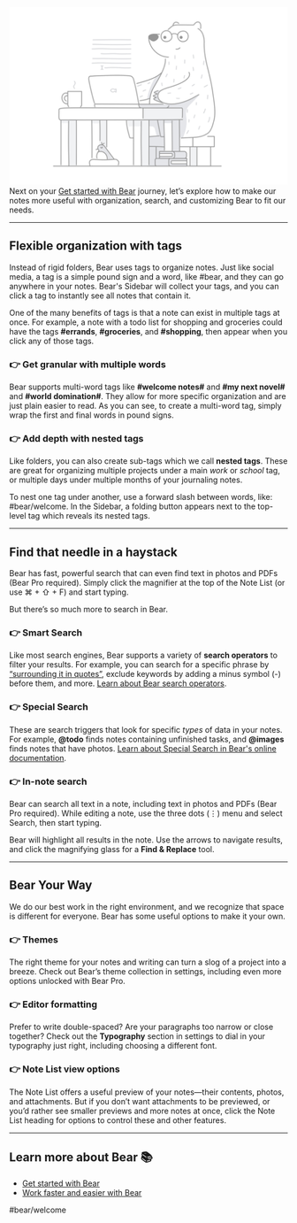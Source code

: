![Organize - Illo Copy 500001.png](<./Organize - Illo Copy 500001.png>)
Next on your [Get started with Bear](<./Get started with Bear.md>) journey, let’s explore how to make our notes more useful with organization, search, and customizing Bear to fit our needs.

---

## Flexible organization with tags
Instead of rigid folders, Bear uses tags to organize notes. Just like social media, a tag is a simple pound sign and a word, like #bear, and they can go anywhere in your notes. Bear's Sidebar will collect your tags, and you can click a tag to instantly see all notes that contain it.

One of the many benefits of tags is that a note can exist in multiple tags at once. For example, a note with a todo list for shopping and groceries could have the tags **#errands**, **#groceries**, and **#shopping**, then appear when you click any of those tags.

### 👉 Get granular with multiple words
Bear supports multi-word tags like **#welcome notes#** and **#my next novel#** and **#world domination#**. They allow for more specific organization and are just plain easier to read. As you can see, to create a multi-word tag, simply wrap the first and final words in pound signs. 

### 👉 Add depth with nested tags
Like folders, you can also create sub-tags which we call **nested tags**. These are great for organizing multiple projects under a main *work* or *school* tag, or multiple days under multiple months of your journaling notes.

To nest one tag under another, use a forward slash between words, like: #bear/welcome. In the Sidebar, a folding button appears next to the top-level tag which reveals its nested tags.

---

## Find that needle in a haystack
Bear has fast, powerful search that can even find text in photos and PDFs (Bear Pro required). Simply click the magnifier at the top of the Note List (or use ⌘ + ⇧ + F) and start typing.

But there’s so much more to search in Bear.

### 👉 Smart Search
Like most search engines, Bear supports a variety of **search operators** to filter your results. For example, you can search for a specific phrase by [“surrounding it in quotes”](bear://x-callback-url/search?term=%E2%80%9Csurrounding%20it%20in%20quotes%E2%80%9D), exclude keywords by adding a minus symbol (-) before them, and more. [Learn about Bear search operators](https://bear.app/faq/).

### 👉 Special Search
These are search triggers that look for specific *types* of data in your notes. For example, **@todo** finds notes containing unfinished tasks, and **@images** finds notes that have photos. [Learn about Special Search in Bear's online documentation](https://bear.app/faq/).

### 👉 In-note search
Bear can search all text in a note, including text in photos and PDFs (Bear Pro required). While editing a note, use the three dots (⋮) menu and select Search, then start typing.

Bear will highlight all results in the note. Use the arrows to navigate results, and click the magnifying glass for a **Find & Replace** tool.

---

## Bear Your Way
We do our best work in the right environment, and we recognize that space is different for everyone. Bear has some useful options to make it your own.

### 👉 Themes
The right theme for your notes and writing can turn a slog of a project into a breeze. Check out Bear’s theme collection in settings, including even more options unlocked with Bear Pro. 

### 👉 Editor formatting
Prefer to write double-spaced? Are your paragraphs too narrow or close together? Check out the **Typography** section in settings to dial in your typography just right, including choosing a different font.

### 👉 Note List view options
The Note List offers a useful preview of your notes—their contents, photos, and attachments. But if you don’t want attachments to be previewed, or you’d rather see smaller previews and more notes at once, click the Note List heading for options to control these and other features.

---
## Learn more about Bear 📚
* [Get started with Bear](<./Get started with Bear.md>)
* [Work faster and easier with Bear](<./Work faster and easier with Bear.md>)

#bear/welcome